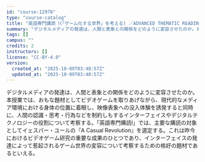 ```yaml
---
id: "course:12978"
type: "course-catalog"
title: "英語専門講読 Ⅰ(「ゲーム化する世界」を考える) ／ADVANCED THEMATIC READING Ⅰ"
summary: "デジタルメディアの発達は、人間と表象との関係をどのように変容させたのか。本授業では、おもな題材としてビデオゲームを取りあげながら、現代的なメディア環境における身体の位置に着眼し、映像表象への没入体験を誘発すると同時に、人間の認識・思考・行為…"
tags: []
campus: ""
credits: 2
instructors: []
license: "CC-BY-4.0"
version:
  created_at: "2025-10-09T03:48:57Z"
  updated_at: "2025-10-09T03:48:57Z"
---
```

デジタルメディアの発達は、人間と表象との関係をどのように変容させたのか。本授業では、おもな題材としてビデオゲームを取りあげながら、現代的なメディア環境における身体の位置に着眼し、映像表象への没入体験を誘発すると同時に、人間の認識・思考・行為などを制約しもするインターフェイスやデジタルテクノロジーの役割について考察する。「英語専門購読Ⅰ」では、主要な購読の対象としてイェスパー・ユールの『A Casual Revolution』を選定する。これは昨今におけるビデオゲーム研究の重要な成果のひとつであり、インターフェイスの発達によって惹起されるゲーム世界の変容について考察するための格好の題材であるといえる。
